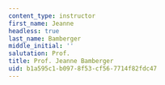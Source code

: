 ```yaml
---
content_type: instructor
first_name: Jeanne
headless: true
last_name: Bamberger
middle_initial: ''
salutation: Prof.
title: Prof. Jeanne Bamberger
uid: b1a595c1-b097-8f53-cf56-7714f82fdc47
---
```

